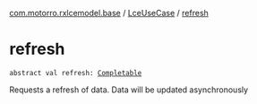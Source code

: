 [com.motorro.rxlcemodel.base](../index.md) / [LceUseCase](index.md) / [refresh](./refresh.md)

# refresh

`abstract val refresh: `[`Completable`](http://reactivex.io/RxJava/3.x/javadoc/io/reactivex/rxjava3/core/Completable.html)

Requests a refresh of data.
Data will be updated asynchronously

